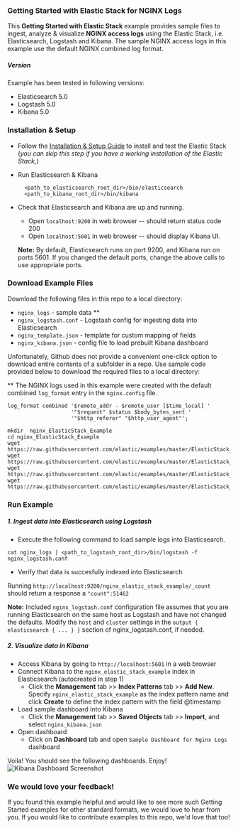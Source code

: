 ### Getting Started with Elastic Stack for NGINX Logs
This **Getting Started with Elastic Stack** example provides sample files to ingest, analyze & visualize **NGINX access logs** using the Elastic Stack, i.e. Elasticsearch, Logstash and Kibana. The sample NGINX access logs in this example use the default NGINX combined log format.

##### Version
Example has been tested in following versions:
- Elasticsearch 5.0
- Logstash 5.0
- Kibana 5.0

### Installation & Setup
* Follow the [Installation & Setup Guide](https://github.com/elastic/examples/blob/master/Installation%20and%20Setup.md) to install and test the Elastic Stack (*you can skip this step if you have a working installation of the Elastic Stack,*)

* Run Elasticsearch & Kibana
  ```shell
    <path_to_elasticsearch_root_dir>/bin/elasticsearch
    <path_to_kibana_root_dir>/bin/kibana
    ```

* Check that Elasticsearch and Kibana are up and running.
  - Open `localhost:9200` in web browser -- should return status code 200
  - Open `localhost:5601` in web browser -- should display Kibana UI.

  **Note:** By default, Elasticsearch runs on port 9200, and Kibana run on ports 5601. If you changed the default ports, change   the above calls to use appropriate ports.

### Download Example Files

Download the following files in this repo to a local directory:
- `nginx_logs` - sample data **
- `nginx_logstash.conf` - Logstash config for ingesting data into Elasticsearch
- `nginx_template.json` - template for custom mapping of fields
- `nginx_kibana.json` - config file to load prebuilt Kibana dashboard

Unfortunately, Github does not provide a convenient one-click option to download entire contents of a subfolder in a repo. Use sample code provided below to download the required files to a local directory:

** The NGINX logs used in this example were created with the default combined `log_format` entry in the `nginx.config` file.
```
log_format combined '$remote_addr - $remote_user [$time_local] '
                    '"$request" $status $body_bytes_sent '
                    '"$http_referer" "$http_user_agent"';
```

```shell
mkdir  nginx_ElasticStack_Example
cd nginx_ElasticStack_Example
wget https://raw.githubusercontent.com/elastic/examples/master/ElasticStack_NGINX/nginx_logstash.conf
wget https://raw.githubusercontent.com/elastic/examples/master/ElasticStack_NGINX/nginx_template.json
wget https://raw.githubusercontent.com/elastic/examples/master/ElasticStack_NGINX/nginx_kibana.json
wget https://raw.githubusercontent.com/elastic/examples/master/ElasticStack_NGINX/nginx_logs
```

### Run Example
##### 1. Ingest data into Elasticsearch using Logstash
* Execute the following command to load sample logs into Elasticsearch.

```shell
cat nginx_logs | <path_to_logstash_root_dir>/bin/logstash -f nginx_logstash.conf
```

 * Verify that data is succesfully indexed into Elasticsearch

  Running `http://localhost:9200/nginx_elastic_stack_example/_count` should return a response a `"count":51462`

 **Note:** Included `nginx_logstash.conf` configuration file assumes that you are running Elasticsearch on the same host as     Logstash and have not changed the defaults. Modify the `host` and `cluster` settings in the `output { elasticsearch { ... } }`   section of nginx_logstash.conf, if needed.

##### 2. Visualize data in Kibana

* Access Kibana by going to `http://localhost:5601` in a web browser
* Connect Kibana to the `nginx_elastic_stack_example` index in Elasticsearch (autocreated in step 1)
    * Click the **Management** tab >> **Index Patterns** tab >> **Add New**. Specify `nginx_elastic_stack_example` as the index pattern name and click **Create** to define the index pattern with the field @timestamp
* Load sample dashboard into Kibana
    * Click the **Management** tab >> **Saved Objects** tab >> **Import**, and select `nginx_kibana.json`
* Open dashboard
    * Click on **Dashboard** tab and open `Sample Dashboard for Nginx Logs` dashboard

Voila! You should see the following dashboards. Enjoy!
![Kibana Dashboard Screenshot](https://github.com/elastic/examples/blob/master/ElasticStack_NGINX/nginx_dashboard.jpg?raw=true)

### We would love your feedback!
If you found this example helpful and would like to see more such Getting Started examples for other standard formats, we would love to hear from you. If you would like to contribute examples to this repo, we'd love that too!
